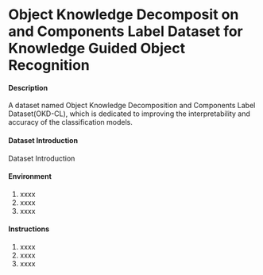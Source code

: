 # Object Knowledge Decomposit on and Components Label Dataset for Knowledge Guided Object Recognition

#### Description
A dataset named Object Knowledge
Decomposition and Components Label Dataset(OKD-CL), which is dedicated to
improving the interpretability and accuracy of the classification models.

#### Dataset Introduction
Dataset Introduction

#### Environment

1.  xxxx
2.  xxxx
3.  xxxx

#### Instructions

1.  xxxx
2.  xxxx
3.  xxxx
